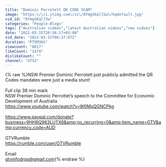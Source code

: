 ```yaml
---
title: "Dominic Perrotett QR CODE SCAM"
image: "https:\/\/i.ytimg.com\/vi\/8fmgSKql72w\/hqdefault.jpg"
vid_id: "8fmgSKql72w"
categories: "People-Blogs"
tags: ["Australian videos","latest Australian videos","new videos"]
date: "2022-03-15T20:58:17+03:00"
vid_date: "2022-03-15T06:37:07Z"
duration: "PT5M36S"
viewcount: "8817"
likeCount: "1479"
dislikeCount: ""
channel: "GTV2"
---
```

{% raw %}NSW Premier Dominic Perrotett just publicly admitted the QR Codes mandates were just a media stunt!<br /><br />Full clip 38 min mark<br />NSW Premier Dominic Perrottet’s speech to the Committee for Economic Development of Australia<br /><a rel="nofollow" target="blank" href="https://www.youtube.com/watch?v=W0MxQGNCPkg">https://www.youtube.com/watch?v=W0MxQGNCPkg</a><br /><br /><a rel="nofollow" target="blank" href="https://www.paypal.com/donate?business=9HH8Q963LUTX6&amp;no_recurring=0&amp;item_name=GTV&amp;currency_code=AUD">https://www.paypal.com/donate?business=9HH8Q963LUTX6&amp;no_recurring=0&amp;item_name=GTV&amp;currency_code=AUD</a><br /><br />GTVRumble<br /><a rel="nofollow" target="blank" href="https://rumble.com/user/GTVRumble">https://rumble.com/user/GTVRumble</a><br /><br />Email<br />gtvinfodrop@gmail.com{% endraw %}
